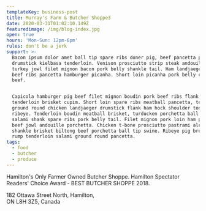 ```yaml
---
templateKey: business-post
title: Murray's Farm & Butcher Shoppe3
date: 2020-03-31T01:02:10.149Z
featuredimage: /img/blog-index.jpg
open: true
hours: 'Mon-Sun: 12pm-6pm'
rules: don't be a jerk
support: >-
  Bacon ipsum dolor amet ball tip spare ribs doner pig, beef pancetta pork belly
  drumstick kielbasa tenderloin. Venison prosciutto strip steak andouille,
  turkey jowl filet mignon bacon pork belly shankle tail. Ham landjaeger cow
  beef ribs pancetta hamburger picanha. Short loin picanha pork belly corned
  beef.


  Capicola hamburger pig beef filet mignon boudin pork beef ribs flank
  tenderloin brisket cupim. Short loin spare ribs meatball pancetta, tenderloin
  ground round chicken landjaeger drumstick flank ham hock shoulder tongue swine
  ribeye. Tenderloin boudin meatball brisket, turducken porchetta ball tip
  salami shank spare ribs pork belly tail. Filet mignon pork loin ham picanha
  beef jowl andouille porchetta. Chicken t-bone prosciutto pastrami alcatra
  shankle brisket biltong beef porchetta ball tip swine. Ribeye pig bresaola,
  rump tenderloin salami ground round pancetta.
tags:
  - food
  - butcher
  - produce
---
```

Hamilton's Only Farmer Owned Butcher Shoppe. Hamilton Spectator Readers' Choice Award - BEST BUTCHER SHOPPE 2018.

182 Ottawa Street North, Hamilton,\
ON L8H 3Z5, Canada